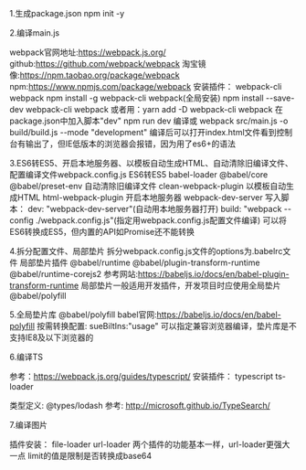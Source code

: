 1.生成package.json
    npm init -y

2.编译main.js

webpack官网地址:https://webpack.js.org/
github:https://github.com/webpack/webpack
淘宝镜像:https://npm.taobao.org/package/webpack
npm:https://www.npmjs.com/package/webpack
安装插件：
    webpack-cli
    webpack
    npm install -g webpack-cli webpack(全局安装)
    npm install --save-dev webpack-cli webpack
    或者用：yarn add -D webpack-cli webpack
在package.json中加入脚本"dev"
    npm run dev 编译或 webpack src/main.js -o build/build.js --mode "development"
编译后可以打开index.html文件看到控制台有输出了，但IE低版本的浏览器会报错，因为用了es6+的语法

3.ES6转ES5、开启本地服务器、以模板自动生成HTML、自动清除旧编译文件、配置编译文件webpack.config.js
ES6转ES5
    babel-loader
    @babel/core
    @babel/preset-env
自动清除旧编译文件
    clean-webpack-plugin
以模板自动生成HTML
    html-webpack-plugin
开启本地服务器
    webpack-dev-server
写入脚本：
    dev: "webpack-dev-server"(自动用本地服务器打开)
    build: "webpack --config ./webpack.config.js"(指定用webpack.config.js配置文件编译)
可以将ES6转换成ES5，但内置的API如Promise还不能转换

4.拆分配置文件、局部垫片
拆分webpack.config.js文件的options为.babelrc文件
局部垫片插件
    @babel/runtime
    @babel/plugin-transform-runtime
    @babel/runtime-corejs2
参考网站:https://babeljs.io/docs/en/babel-plugin-transform-runtime 
局部垫片一般适用开发插件，开发项目时应使用全局垫片@babel/polyfill

5.全局垫片库
    @babel/polyfill
    babel官网:https://babeljs.io/docs/en/babel-polyfill
按需转换配置:
    sueBiltIns:"usage"
可以指定兼容浏览器编译，垫片库是不支持IE8及以下浏览器的

6.编译TS

参考：https://webpack.js.org/guides/typescript/
安装插件：
    typescript
    ts-loader

类型定义:
    @types/lodash
参考:
http://microsoft.github.io/TypeSearch/

7.编译图片

插件安装：
    file-loader
    url-loader
两个插件的功能基本一样，url-loader更强大一点
limit的值是限制是否转换成base64